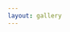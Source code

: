 ```yaml
---
layout: gallery
---
```


<!--
<center><h1>Elementary art</h1></center>

<div class="gallery">
    <img src="/img/birds.jpg">
    <img src="/img/butterflies.jpg">
    <img src="/img/fish.jpg">
    <img src="/img/giraffe.jpg">
    <img src="/img/hands.jpg">
    <img src="/img/icecream.jpg">
    <img src="/img/landscape.jpg">
    <img src="/img/owl.jpg">
    <img src="/img/snowman.jpg">
    <img src="/img/frog.jpg">
</div>

-->
